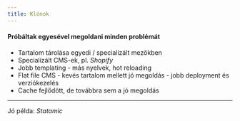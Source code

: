 ```yaml
---
title: Klónok
---
```


#### Próbáltak egyesével megoldani minden problémát

- Tartalom tárolása egyedi / specializált mezőkben
- Specializált CMS-ek, pl. _Shopify_
- Jobb templating - más nyelvek, hot reloading
- Flat file CMS - kevés tartalom mellett jó megoldás - jobb deployment és verziókezelés
- Cache fejlődött, de továbbra sem a jó megoldás

---

Jó példa: _Statamic_
